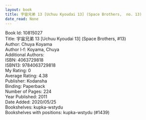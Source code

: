 ```yaml
---
layout: book
title: 宇宙兄弟 13 [Uchuu Kyoudai 13] (Space Brothers,  no. 13)
date_read: None
---
```


Book Id: 10815027<br />
Title: 宇宙兄弟 13 [Uchuu Kyoudai 13] (Space Brothers, #13)<br />
Author: Chuya Koyama<br />
Author l-f: Koyama, Chuya<br />
Additional Authors: <br />
ISBN: 4063729818<br />
ISBN13: 9784063729818<br />
My Rating: 0<br />
Average Rating: 4.38<br />
Publisher: Kodansha<br />
Binding: Paperback<br />
Number of Pages: 224<br />
Year Published: 2011<br />
Date Added: 2020/05/25<br />
Bookshelves: kupka-wstydu<br />
Bookshelves with positions: kupka-wstydu (#1439)<br />

